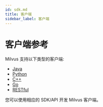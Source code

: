 ```yaml
---
id: sdk.md
title: 客户端
sidebar_label: 客户端
---
```


# 客户端参考

Milvus 支持以下类型的客户端:

- [Java](https://github.com/milvus-io/milvus-sdk-java)
- [Python](https://github.com/milvus-io/pymilvus)
- [C++](https://github.com/milvus-io/milvus/tree/master/sdk)
- [Go](https://github.com/milvus-io/milvus-sdk-go)
- [RESTful](https://github.com/milvus-io/milvus/tree/master/core/src/server/web_impl)

您可以使用相应的 SDK/API 开发 Milvus 客户端。
